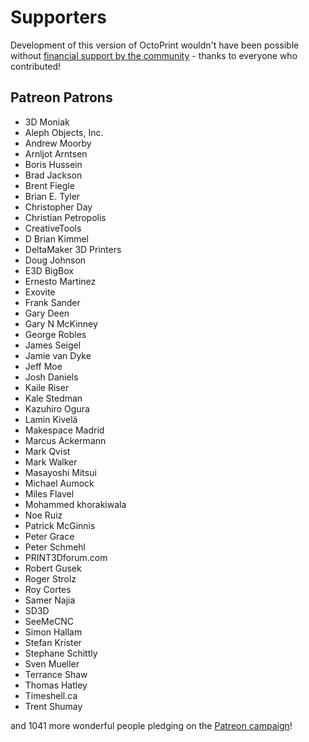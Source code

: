 # Supporters

Development of this version of OctoPrint wouldn't have been possible without
[financial support by the community](http://octoprint.org/support-octoprint/) -
thanks to everyone who contributed!

## Patreon Patrons

  * 3D Moniak
  * Aleph Objects, Inc.
  * Andrew Moorby
  * Arnljot Arntsen
  * Boris Hussein
  * Brad Jackson
  * Brent Fiegle
  * Brian E. Tyler
  * Christopher Day
  * Christian Petropolis
  * CreativeTools
  * D Brian Kimmel
  * DeltaMaker 3D Printers
  * Doug Johnson
  * E3D BigBox
  * Ernesto Martinez
  * Exovite
  * Frank Sander
  * Gary Deen
  * Gary N McKinney
  * George Robles
  * James Seigel
  * Jamie van Dyke
  * Jeff Moe
  * Josh Daniels
  * Kaile Riser
  * Kale Stedman
  * Kazuhiro Ogura
  * Lamin Kivelä
  * Makespace Madrid
  * Marcus Ackermann
  * Mark Qvist
  * Mark Walker
  * Masayoshi Mitsui
  * Michael Aumock
  * Miles Flavel
  * Mohammed khorakiwala
  * Noe Ruiz
  * Patrick McGinnis
  * Peter Grace
  * Peter Schmehl
  * PRINT3Dforum.com
  * Robert Gusek
  * Roger Strolz
  * Roy Cortes
  * Samer Najia
  * SD3D
  * SeeMeCNC
  * Simon Hallam
  * Stefan Krister
  * Stephane Schittly
  * Sven Mueller
  * Terrance Shaw
  * Thomas Hatley
  * Timeshell.ca
  * Trent Shumay

and 1041 more wonderful people pledging on the [Patreon campaign](https://patreon.com/foosel)!
